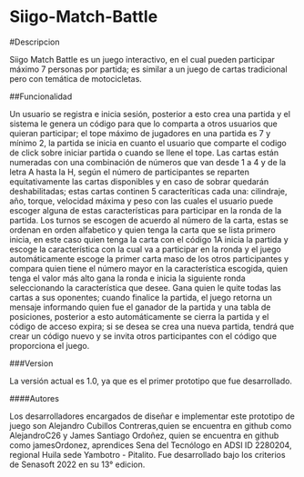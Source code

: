 # Siigo-Match-Battle

#Descripcion

Siigo Match Battle es un juego interactivo, en el cual pueden participar máximo 7 personas por partida; es similar a un juego de cartas tradicional
pero con temática de motocicletas.

##Funcionalidad 

Un usuario se registra e inicia sesión, posterior a esto crea una partida y el sistema le genera un código para que lo comparta a otros usuarios que
quieran participar; el tope máximo de jugadores en una partida es 7 y mínimo 2, la partida se inicia en cuanto el usuario que comparte el codigo de 
click sobre iniciar partida o cuando se llene el tope. 
Las cartas están numeradas con una combinación de números que van desde 1 a 4 y de la letra A hasta la H, según el número de 
participantes se reparten equitativamente las cartas disponibles y en caso de sobrar quedarán deshabilitadas; estas cartas continen 5 caracteríticas
cada una: cilindraje, año, torque, velocidad máxima y peso con las cuales el usuario puede escoger alguna de estas características para participar en la 
ronda de la partida. 
Los turnos se escogen de acuerdo al número de la carta, estas se ordenan en orden alfabetico y quien tenga la carta que se lista primero inicia, en este 
caso quien tenga la carta con el código 1A inicia la partida y escoge la característica con la cual va a participar en la ronda y el juego automáticamente 
escoge la primer carta maso de los otros participantes y compara quien tiene el número mayor en la característica escogida, quien tenga el valor más alto 
gana la ronda e inicia la siguiente ronda seleccionando la característica que desee. 
Gana quien le quite todas las cartas a sus oponentes; cuando finalice la partida, el juego retorna un mensaje informando quien fue el ganador de la partida y una tabla de posiciones, posterior a esto automáticamente se cierra la partida y el código de acceso expira; si se desea se crea una nueva partida, tendrá que crear un código nuevo y se invita otros participantes con el código que proporciona el juego. 

###Version 

La versión actual es 1.0, ya que es el primer prototipo que fue desarrollado.

####Autores 

Los desarrolladores encargados de diseñar e implementar este prototipo de juego son Alejandro Cubillos Contreras,quien se encuentra en github como AlejandroC26 y
James Santiago Ordoñez, quien se encuentra en github como jamesOrdonez, aprendices Sena del Tecnólogo en ADSI ID 2280204, regional Huila sede Yambotro - Pitalito. 
Fue desarrollado bajo los criterios de Senasoft 2022 en su 13° edicion.
